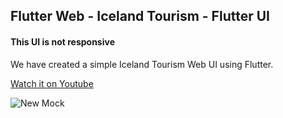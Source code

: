 ## Flutter Web - Iceland Tourism - Flutter UI

#### This UI is not responsive

We have created a simple Iceland Tourism Web UI using Flutter.

[Watch it on Youtube](https://youtu.be/IW0Xxc1UFDY)

![New Mock](https://user-images.githubusercontent.com/69669632/94361932-67890880-00d5-11eb-9033-b1b3747a4e96.png)







